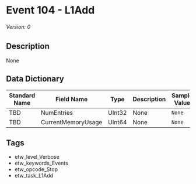 # Event 104 - L1Add
###### Version: 0

## Description
None

## Data Dictionary
|Standard Name|Field Name|Type|Description|Sample Value|
|---|---|---|---|---|
|TBD|NumEntries|UInt32|None|`None`|
|TBD|CurrentMemoryUsage|UInt64|None|`None`|

## Tags
* etw_level_Verbose
* etw_keywords_Events
* etw_opcode_Stop
* etw_task_L1Add